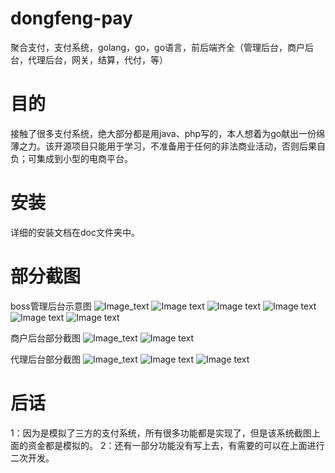 # dongfeng-pay
聚合支付，支付系统，golang，go，go语言，前后端齐全（管理后台，商户后台，代理后台，网关，结算，代付，等）
# 目的
接触了很多支付系统，绝大部分都是用java、php写的，本人想着为go献出一份绵薄之力。该开源项目只能用于学习，不准备用于任何的非法商业活动，否则后果自负；可集成到小型的电商平台。
# 安装
详细的安装文档在doc文件夹中。
# 部分截图
boss管理后台示意图
![Image_text](http://139.196.82.110/doc/boss1.png)
![Image text](http://139.196.82.110/doc/boss2.png)
![Image text](http://139.196.82.110/doc/boss3.png)
![Image text](http://139.196.82.110/doc/boss4.png)
![Image text](http://139.196.82.110/doc/boss5.png)
![Image text](http://139.196.82.110/doc/boss6.png)

商户后台部分截图
![Image_text](http://139.196.82.110/doc/merchant1.png)
![Image text](http://139.196.82.110/doc/merchant2.png)

代理后台部分截图
![Image_text](http://139.196.82.110/doc/agent1.png)
![Image text](http://139.196.82.110/doc/agent2.png)
![Image text](http://139.196.82.110/doc/agent3.png)

# 后话
1：因为是模拟了三方的支付系统，所有很多功能都是实现了，但是该系统截图上面的资金都是模拟的。
2：还有一部分功能没有写上去，有需要的可以在上面进行二次开发。
